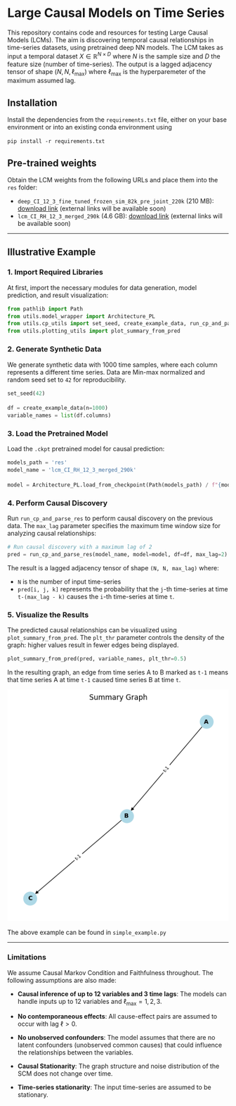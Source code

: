 # Large Causal Models on Time Series

This repository contains code and resources for testing Large Causal Models (LCMs). The aim is discovering temporal causal relationships in time-series datasets, using pretrained deep NN models. The LCM takes as input a temporal dataset $X \in \mathbb{R}^{N \times D}$ where $N$ is the sample size and $D$ the feature size (number of time-series). The output is a lagged adjacency tensor of shape $(N, N, \ell_\text{max})$ where $\ell_\text{max}$ is the hyperparemeter of the maximum assumed lag.


## Installation

Install the dependencies from the `requirements.txt` file, either on your base environment or into an existing conda environment using

`pip install -r requirements.txt`

## Pre-trained weights

Obtain the LCM weights from the following URLs and place them into the `res` folder:

- `deep_CI_12_3_fine_tuned_frozen_sim_82k_pre_joint_220k` (210 MB): [download link](https://onebox.huawei.com/p/8cc0be09bfd68373ba262382f6c2d9dd) (external links will be available soon)
- `lcm_CI_RH_12_3_merged_290k` (4.6 GB): [download link](https://onebox.huawei.com/p/7cfe822b2fa5594b04d62403e5f90a38) (external links will be available soon)

---

## Illustrative Example


### 1. Import Required Libraries

At first, import the necessary modules for data generation, model prediction, and result visualization:


```python
from pathlib import Path
from utils.model_wrapper import Architecture_PL
from utils.cp_utils import set_seed, create_example_data, run_cp_and_parse_res
from utils.plotting_utils import plot_summary_from_pred
```

### 2. Generate Synthetic Data

We generate synthetic data with 1000 time samples, where each column represents a different time series. Data are Min-max normalized and random seed set to `42` for reproducibility.

```python
set_seed(42)

df = create_example_data(n=1000)
variable_names = list(df.columns)
```

### 3. Load the Pretrained Model

Load the `.ckpt` pretrained model for causal prediction:

```python
models_path = 'res'
model_name = 'lcm_CI_RH_12_3_merged_290k'

model = Architecture_PL.load_from_checkpoint(Path(models_path) / f"{model_name}.ckpt")
```

### 4. Perform Causal Discovery

Run `run_cp_and_parse_res` to perform causal discovery on the previous data. The `max_lag` parameter specifies the maximum time window size for analyzing causal relationships:

```python
# Run causal discovery with a maximum lag of 2
pred = run_cp_and_parse_res(model_name, model=model, df=df, max_lag=2)
```

The result is a lagged adjacency tensor of shape `(N, N, max_lag)` where:

- `N` is the number of input time-series
- `pred[i, j, k]` represents the probability that the `j`-th time-series at time `t-(max_lag - k)` causes the `i`-th time-series at time `t`.

### 5. Visualize the Results

The predicted causal relationships can be visualized using `plot_summary_from_pred`. The `plt_thr` parameter controls the density of the graph: higher values result in fewer edges being displayed.

```python
plot_summary_from_pred(pred, variable_names, plt_thr=0.5)
```

In the resulting graph, an edge from time series A to B marked as `t-1` means that time series A at time `t-1` caused time series B at time `t`.

![Output plot of the summary graph.](media/summary.png)


The above example can be found in `simple_example.py`

---

### Limitations

We assume Causal Markov Condition and Faithfulness throughout. The following assumptions are also made:

- **Causal inference of up to 12 variables and 3 time lags**: The models can handle inputs up to 12 variables and $\ell_\text{max}=1,2,3$.

- **No contemporaneous effects**: All cause-effect pairs are assumed to occur with lag $\ell > 0$.

- **No unobserved confounders**: The model assumes that there are no latent confounders (unobserved common causes) that could influence the relationships between the variables.

- **Causal Stationarity**: The graph structure and noise distribution of the SCM does not change over time.

- **Time-series stationarity**: The input time-series are assumed to be stationary.
